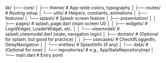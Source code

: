 lib/
├── core/
│   ├── theme/                # App-wide colors, typography
│   ├── routes/               # Routing setup
│   └── utils/                # Helpers, constants, animations
│
├── features/
│   └── splash/               # Splash screen feature
│       ├── presentation/
│       │   ├── pages/        # splash_page.dart (main screen UI)
│       │   ├── widgets/      # LogoWidget, LoaderWidget, etc.
│       │   └── viewmodel/    # splash_viewmodel.dart (state, navigation logic)
│       ├── domain/           # (Optional for splash, but good for practice)
│       │   ├── usecases/     # CheckIfLoggedIn, DelayNavigation
│       │   └── entities/     # SplashInfo (if any)
│       └── data/             # (Optional for now)
│           └── repositories/ # e.g., AppStateRepositoryImpl
│
└── main.dart                 # Entry point
